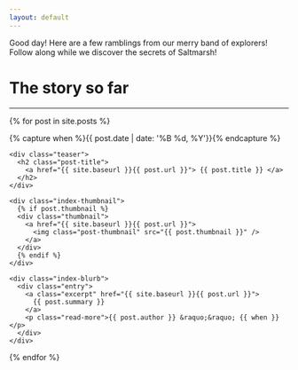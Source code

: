 ```yaml
---
layout: default
---
```


Good day! Here are a few ramblings from our merry band of explorers! Follow along while we discover the secrets of Saltmarsh!

# The story so far

---

<div class="posts">

{% for post in site.posts %}

{% capture when %}{{ post.date | date: '%B %d, %Y'}}{% endcapture %}

  <div class="post">

    <div class="teaser">
      <h2 class="post-title">
        <a href="{{ site.baseurl }}{{ post.url }}"> {{ post.title }} </a>
      </h2>
    </div>

    <div class="index-thumbnail">
      {% if post.thumbnail %}
      <div class="thumbnail">
        <a href="{{ site.baseurl }}{{ post.url }}">
          <img class="post-thumbnail" src="{{ post.thumbnail }}" />
        </a>
      </div>
      {% endif %}
    </div>

    <div class="index-blurb">
      <div class="entry">
        <a class="excerpt" href="{{ site.baseurl }}{{ post.url }}">
          {{ post.summary }}
        </a>
        <p class="read-more">{{ post.author }} &raquo;&raquo; {{ when }} </p>
      </div>
    </div>

  </div>
  {% endfor %}
</div>
